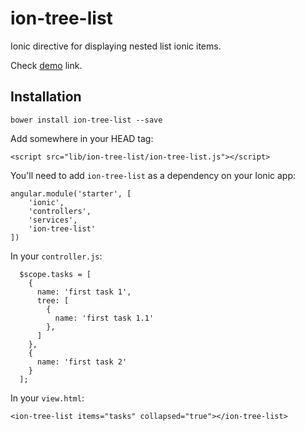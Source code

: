 # ion-tree-list

Ionic directive for displaying nested list ionic items.

Check [demo](http://fer.github.io/ion-tree-list/) link.

## Installation

```
bower install ion-tree-list --save
```

Add somewhere in your HEAD tag:

```
<script src="lib/ion-tree-list/ion-tree-list.js"></script>
```

You'll need to add ```ion-tree-list``` as a dependency on your Ionic app:

```
angular.module('starter', [
    'ionic', 
    'controllers', 
    'services', 
    'ion-tree-list'
])
```

In your ```controller.js```:

```
  $scope.tasks = [
    {
      name: 'first task 1',
      tree: [
        {
          name: 'first task 1.1'
        },
      ]
    },
    {
      name: 'first task 2'
    }
  ];    
```


In your ```view.html```:

```
<ion-tree-list items="tasks" collapsed="true"></ion-tree-list>
```
